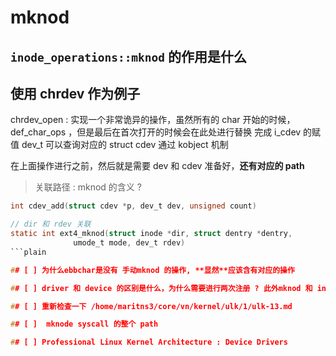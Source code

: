 # mknod

## `inode_operations::mknod` 的作用是什么

## 使用 chrdev 作为例子

chrdev_open :
实现一个非常诡异的操作，虽然所有的 char 开始的时候，def_char_ops ，但是最后在首次打开的时候会在此处进行替换
完成 i_cdev 的赋值
dev_t 可以查询对应的 struct cdev 通过 kobject 机制


在上面操作进行之前，然后就是需要 dev 和 cdev 准备好，**还有对应的 path**
> 关联路径 : mknod 的含义 ?
```c
int cdev_add(struct cdev *p, dev_t dev, unsigned count)

// dir 和 rdev 关联
static int ext4_mknod(struct inode *dir, struct dentry *dentry,
		      umode_t mode, dev_t rdev)
```plain

## [ ] 为什么ebbchar是没有 手动mknod 的操作, **显然**应该含有对应的操作

## [ ] driver 和 device 的区别是什么，为什么需要进行两次注册 ? 此外mknod 和 insmod 各自实现的功能是什么 ?

## [ ] 重新检查一下 /home/maritns3/core/vn/kernel/ulk/1/ulk-13.md

## [ ]  mknode syscall 的整个 path

## [ ] Professional Linux Kernel Architecture : Device Drivers
